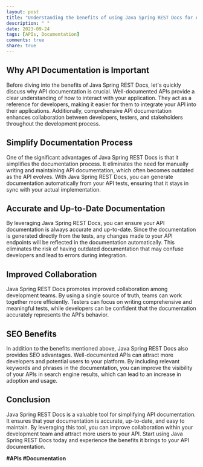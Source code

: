 ```yaml
---
layout: post
title: "Understanding the benefits of using Java Spring REST Docs for API documentation"
description: " "
date: 2023-09-24
tags: [APIs, Documentation]
comments: true
share: true
---
```


## Why API Documentation is Important

Before diving into the benefits of Java Spring REST Docs, let's quickly discuss why API documentation is crucial. Well-documented APIs provide a clear understanding of how to interact with your application. They act as a reference for developers, making it easier for them to integrate your API into their applications. Additionally, comprehensive API documentation enhances collaboration between developers, testers, and stakeholders throughout the development process.

## Simplify Documentation Process

One of the significant advantages of Java Spring REST Docs is that it simplifies the documentation process. It eliminates the need for manually writing and maintaining API documentation, which often becomes outdated as the API evolves. With Java Spring REST Docs, you can generate documentation automatically from your API tests, ensuring that it stays in sync with your actual implementation.

## Accurate and Up-to-Date Documentation

By leveraging Java Spring REST Docs, you can ensure your API documentation is always accurate and up-to-date. Since the documentation is generated directly from the tests, any changes made to your API endpoints will be reflected in the documentation automatically. This eliminates the risk of having outdated documentation that may confuse developers and lead to errors during integration.

## Improved Collaboration

Java Spring REST Docs promotes improved collaboration among development teams. By using a single source of truth, teams can work together more efficiently. Testers can focus on writing comprehensive and meaningful tests, while developers can be confident that the documentation accurately represents the API's behavior.

## SEO Benefits

In addition to the benefits mentioned above, Java Spring REST Docs also provides SEO advantages. Well-documented APIs can attract more developers and potential users to your platform. By including relevant keywords and phrases in the documentation, you can improve the visibility of your APIs in search engine results, which can lead to an increase in adoption and usage.

## Conclusion

Java Spring REST Docs is a valuable tool for simplifying API documentation. It ensures that your documentation is accurate, up-to-date, and easy to maintain. By leveraging this tool, you can improve collaboration within your development team and attract more users to your API. Start using Java Spring REST Docs today and experience the benefits it brings to your API documentation.

**#APIs #Documentation**